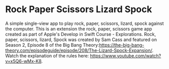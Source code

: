 #  Rock Paper Scissors Lizard Spock
A simple single-view app to play rock, paper, scissors, lizard, spock against the computer. This is an extension the rock, paper, scissors game app created as part of Apple's Develop in Swift Course - Explorations. Rock, paper, scissors, lizard, Spock was created by Sam Cass and featured on Season 2, Episode 8 of the Big Bang Theory:https://the-big-bang-theory.com/episodeguide/episode/208/The-Lizard-Spock-Expansion/. Watch the explanation of the rules here: https://www.youtube.com/watch?v=x5Q6-wMx-K8.

